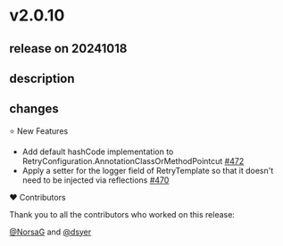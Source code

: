 # v2.0.10

## release on 20241018

## description

## changes

⭐ New Features

* Add default hashCode implementation to RetryConfiguration.AnnotationClassOrMethodPointcut <a href="https://github.com/spring-projects/spring-retry/pull/472" data-hovercard-type="pull_request" data-hovercard-url="/spring-projects/spring-retry/pull/472/hovercard">#472</a>
* Apply a setter for the logger field of RetryTemplate so that it doesn't need to be injected via reflections <a href="https://github.com/spring-projects/spring-retry/issues/470" data-hovercard-type="issue" data-hovercard-url="/spring-projects/spring-retry/issues/470/hovercard">#470</a>

❤️ Contributors

Thank you to all the contributors who worked on this release:

<a class="user-mention notranslate" data-hovercard-type="user" data-hovercard-url="/users/NorsaG/hovercard" data-octo-click="hovercard-link-click" data-octo-dimensions="link_type:self" href="https://github.com/NorsaG">@NorsaG</a> and <a class="user-mention notranslate" data-hovercard-type="user" data-hovercard-url="/users/dsyer/hovercard" data-octo-click="hovercard-link-click" data-octo-dimensions="link_type:self" href="https://github.com/dsyer">@dsyer</a>

